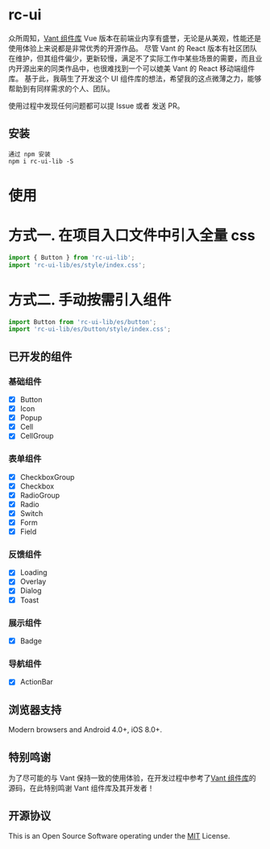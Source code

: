 # rc-ui

众所周知，[Vant 组件库](https://vant-contrib.gitee.io/vant/v3/#/zh-CN) Vue 版本在前端业内享有盛誉，无论是从美观，性能还是使用体验上来说都是非常优秀的开源作品。
尽管 Vant 的 React 版本有社区团队在维护，但其组件偏少，更新较慢，满足不了实际工作中某些场景的需要，而且业内开源出来的同类作品中，也很难找到一个可以媲美 Vant 的 React 移动端组件库。
基于此，我萌生了开发这个 UI 组件库的想法，希望我的这点微薄之力，能够帮助到有同样需求的个人、团队。

使用过程中发现任何问题都可以提 Issue 或者 发送 PR。

## 安装

```text
通过 npm 安装
npm i rc-ui-lib -S
```

# 使用

# 方式一. 在项目入口文件中引入全量 css

```js
import { Button } from 'rc-ui-lib';
import 'rc-ui-lib/es/style/index.css';
```

# 方式二. 手动按需引入组件

```js
import Button from 'rc-ui-lib/es/button';
import 'rc-ui-lib/es/button/style/index.css';
```

## 已开发的组件

### 基础组件

- [x] Button
- [x] Icon
- [x] Popup
- [x] Cell
- [x] CellGroup

### 表单组件

- [x] CheckboxGroup
- [x] Checkbox
- [x] RadioGroup
- [x] Radio
- [x] Switch
- [x] Form
- [x] Field

### 反馈组件

- [x] Loading
- [x] Overlay
- [x] Dialog
- [x] Toast

### 展示组件

- [x] Badge

### 导航组件

- [x] ActionBar

## 浏览器支持

Modern browsers and Android 4.0+, iOS 8.0+.

## 特别鸣谢

为了尽可能的与 Vant 保持一致的使用体验，在开发过程中参考了[Vant 组件库](https://vant-contrib.gitee.io/vant/v3/#/zh-CN)的源码，在此特别鸣谢 Vant 组件库及其开发者！

## 开源协议

This is an Open Source Software operating under the [MIT](https://github.com/rancui/vant-react/blob/main/LICENSE) License.
